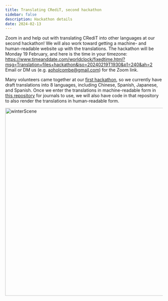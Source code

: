 ```yaml
---
title: Translating CRediT, second hackathon
sidebar: false
description: Hackathon details 
date: 2024-02-13
---
```


Zoom in and help out with translating CRediT into other languages at our second hackathon!
We will also work toward getting a machine- and human-readable website up with the translations.
The hackathon will be Monday 19 February, and here is the time in your timezone: https://www.timeanddate.com/worldclock/fixedtime.html?msg=Translation+files+hackathon&iso=20240219T1930&p1=240&ah=2
Email or DM us (e.g. aoholcombe@gmail.com) for the Zoom link.


Many volunteers came together at our [first hackathon](https://contributorshipcollaboration.github.io/blog/translation/), so we currently have draft translations into 8 languages, including Chinese, Spanish, Japanese, and Spanish.
Once we enter the translations in machine-readable form in [this repository](https://github.com/contributorshipcollaboration/credit-translation) 
 for journals to use, we will also have code in that repository to also render the translations in human-readable form.

<img width="600" alt="winterScene" src="https://github.com/contributorshipcollaboration/contributorshipcollaboration.github.io/assets/886094/7d60e2bd-0454-4298-b25b-23de450e3097">
